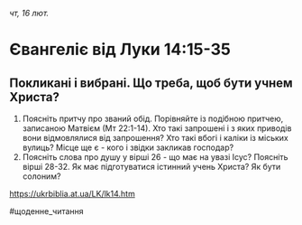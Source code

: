
_чт, 16 лют._

# Євангеліє від Луки 14:15-35

## Покликані і вибрані. Що треба, щоб бути учнем Христа?
1. Поясніть притчу про званий обід. Порівняйте із подібною притчею, записаною Матвієм (Мт 22:1-14). Хто такі запрошені і з яких приводів вони відмовлялися від запрошення? Хто такі вбогі і каліки із міських вулиць? Місце ще є - кого і звідки закликав господар?
2. Поясніть слова про душу у вірші 26 - що має на увазі Ісус? Поясніть вірші 28-32. Як має підготуватися істинний учень Христа? Як бути солоним?

https://ukrbiblia.at.ua/LK/lk14.htm

#щоденне_читання
